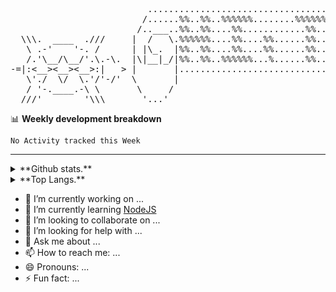 <pre>
                          ............................................................................
                         /......%%..%%..%%%%%%........%%%%%%..%%..%%..%%%%%%..%%%%%...%%%%%%..%%......\      \\\.  ____  .///
                        /..___..%%..%%....%%............%%....%%..%%..%%......%%..%%..%%......%%..___..\      \ .-'    '-. / 
  \\\.  ____  .///     |  /   \.%%%%%%....%%....%%......%%....%%%%%%..%%%%....%%%%%...%%%%....%% /   \  |  ./-./.'\__/\__/'.\ 
   \ .-'    '-. /      | |\_.  |%%..%%....%%....%%......%%....%%..%%..%%......%%..%%..%%........|  ._/| | <   |:<__><__><__>:|==--
   /.'\__/\__/'.\.-\.  |\|__|_/|%%..%%..%%%%%%...%......%%....%%..%%..%%%%%%..%%..%%..%%%%%%..%%|\_|__|/|  '\-'\'./  \/  \.'/
-=|:<__><__><__>:|   > |       |................................................................|       |      / '-.____.-' \
   \'./  \/  \.'/'-/'  \       |                                                                |       /     ///'        '\\\
   / '-.____.-\ \       \     /                                                                  \     /  
  ///'        '\\\       '...'                                                                    '...' 
</pre>

📊 **Weekly development breakdown**
<!--START_SECTION:waka-->
```text
No Activity tracked this Week
```
<!--END_SECTION:waka-->

<hr>
<details>
<summary>**Github stats.**</summary>
<p align="center">
<img src="https://github-readme-stats.vercel.app/api?username=identityapproved&show_icons=true" alt="github-stats" />
</p>
</details>
<details>
<summary>**Top Langs.**</summary>
<p align="center">
<img src="https://github-readme-stats.vercel.app/api/top-langs/?username=identityapproved" alt="top-langs" />
</p>
</details>
</hr>

- 🔭 I’m currently working on ...
- 🌱 I’m currently learning [NodeJS](https://expressjs.com/)
- 👯 I’m looking to collaborate on ...
- 🤔 I’m looking for help with ...
- 💬 Ask me about ...
- 📫 How to reach me: ...
- 😄 Pronouns: ...
- ⚡ Fun fact: ...   
